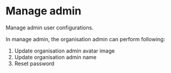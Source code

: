 # Manage admin

Manage admin user configurations.

In manage admin, the organisation admin can perform following:

1. Update organisation admin avatar image
2. Update organisation admin name
3. Reset password